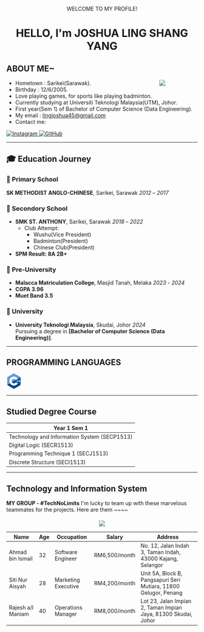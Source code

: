 <p align="center">WELCOME TO MY PROFILE!</p>
<h1 align="center">HELLO, I'm JOSHUA LING SHANG YANG</h1>

## ABOUT ME~
<div align="right">
<img src="https://github.com/user-attachments/assets/4db0450e-9b82-4cb2-8949-6c5ab2d7ecf5" align="right" style="width: 20%" />
</div>

- Hometown : Sarikei(Sarawak).
- Birthday : 12/6/2005.
- Love playing games, for sports like playing badminton.
- Currently studying at Universiti Teknologi Malaysia(UTM), Johor.
- First year(Sem 1) of Bachelor of Computer Science (Data Engineering).
- My email : lingjoshua45@gmail.com
- Contact me:
<a href="https://www.instagram.com/joshualsy05/" target="_blank">
<img src="https://github.com/user-attachments/assets/b4cbc4e8-aa8e-4e37-8f2c-49821ff34c50"  alt="Instagram" style="width: 8%">
</a>
<a href="https://github.com/JoshuaLing0612" target="_blank">
<img src="https://github.com/user-attachments/assets/1d42d6e1-ffab-4ae7-84a2-24a78a1626b3" alt="GitHub" style="width: 8%">
</a>

---

## 🎓 Education Journey

### 📘 Primary School
**SK METHODIST ANGLO-CHINESE**, Sarikei, Sarawak
*2012* – *2017*  

### 📗 Secondory School
- **SMK ST. ANTHONY**, Sarikei, Sarawak 
  *2018* – *2022*   
  - Club Attempt:
    - Wushu(Vice President)
    - Badminton(President)
    - Chinese Club(President)
- **SPM Result: 8A 2B+**

### 📙 Pre-University
- **Malacca Matriculation College**, Masjid Tanah, Melaka
  *2023* - *2024*
- **CGPA 3.96**
- **Muet Band 3.5**

### 📕 University
- **University Teknologi Malaysia**, Skudai, Johor 
  *2024*  
  Pursuing a degree in **[Bachelor of Computer Science (Data Engineering)]**.
  
---

## PROGRAMMING LANGUAGES 
<p align="left"> <a href="https://www.w3schools.com/cpp/" target="_blank" rel="noreferrer"> <img src="https://raw.githubusercontent.com/devicons/devicon/master/icons/cplusplus/cplusplus-original.svg" alt="cplusplus" width="40" height="40"/> </a>
 
---

## Studied Degree Course
|      Year 1 Sem 1        |
|--------------------|
| Technology and Information System (SECP1513)|
| Digital Logic (SECR1513)|
| Programming Technique 1 (SECJ1513) |
| Discrete Structure (SECI1513) |

---

## Technology and Information System
**MY GROUP - #TechNoLimits**
I'm lucky to team up with these marvelous teammates for the projects.
Here are them ~~~~
<div align="middle">
<img src="https://github.com/user-attachments/assets/31f3c4c1-216a-4004-a4bd-0fac1de3c67f" align="middle" style="width: 30%" />
</div>

| Name               | Age | Occupation          | Salary      | Address                                      |
|--------------------|-----|---------------------|-------------|----------------------------------------------|
| Ahmad bin Ismail   | 32  | Software Engineer   | RM6,500/month | No. 12, Jalan Indah 3, Taman Indah, 43000 Kajang, Selangor |
| Siti Nur Aisyah    | 28  | Marketing Executive | RM4,200/month | Unit 5A, Block B, Pangsapuri Seri Mutiara, 11800 Gelugor, Penang |
| Rajesh a/l Maniam  | 40  | Operations Manager  | RM8,000/month | Lot 23, Jalan Impian 2, Taman Impian Jaya, 81300 Skudai, Johor |
